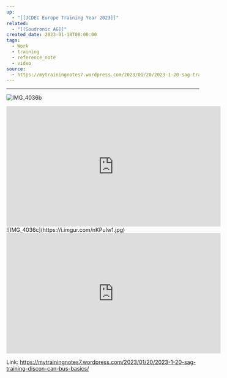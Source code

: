 ```yaml
---
up:
  - "[[JCDEC Europe Training Year 2023]]"
related:
  - "[[Soudronic AG]]"
created_date: 2023-01-18T08:00:00
tags:
  - Work
  - training
  - reference_note
  - video
source:
  - https://mytrainingnotes7.wordpress.com/2023/01/20/2023-1-20-sag-training-discon-can-bus-basics/
---
```

---
![IMG_4036b](https://i.imgur.com/a9xBCmJ.jpg)
<iframe width="560" height="315" src="https://www.youtube-nocookie.com/embed/q6SpL7MZoeg?si=i630BrxPORTHfodM" title="YouTube video player" frameborder="0" allow="accelerometer; autoplay; clipboard-write; encrypted-media; gyroscope; picture-in-picture; web-share" allowfullscreen></iframe>
![IMG_4036c](https://i.imgur.com/nKPuIw1.jpg)
<iframe width="560" height="315" src="https://www.youtube-nocookie.com/embed/ZRTqT1O5-p4?si=FPH3RN7-b_WqSaNW" title="YouTube video player" frameborder="0" allow="accelerometer; autoplay; clipboard-write; encrypted-media; gyroscope; picture-in-picture; web-share" allowfullscreen></iframe>

Link: https://mytrainingnotes7.wordpress.com/2023/01/20/2023-1-20-sag-training-discon-can-bus-basics/



